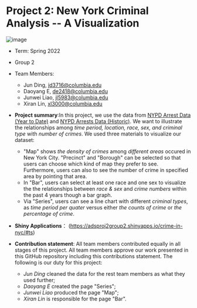 # Project 2: New York Criminal Analysis -- A Visualization
![image](https://user-images.githubusercontent.com/98058933/155400695-06a0ed43-e4e1-4a8f-9756-ddd35d6f2f50.png)

+ Term: Spring 2022
+ Group 2
+ Team Members:
	+ Jun Ding, jd3716@columbia.edu
	+ Daoyang E, de2418@columbia.edu
	+ Junwei Liao, jl5983@columbia.edu
	+ Xiran Lin, xl3000@columbia.edu

+ **Project summary**:In this project, we use the data from [NYPD Arrest Data (Year to Date)](https://data.cityofnewyork.us/Public-Safety/NYPD-Arrest-Data-Year-to-Date-/uip8-fykc) and [NYPD Arrests Data (Historic)](https://data.cityofnewyork.us/Public-Safety/NYPD-Arrests-Data-Historic-/8h9b-rp9u). We want to illustrate the relationships among *time period, location, race, sex, and criminal type* with *number of crimes*. We used three materials to visualize our dataset:
	+  "Map" shows *the density of crimes* among *different areas* occured in New York City. "Precinct" and "Borough" can be selected so that users can choose which kind of map they prefer to see. Furthermore, users can also to see the number of crime in specified area by pointing that area.
	+  In "Bar", users can select at least one race and one sex to visualize the the relationships between *race & sex* and *crime numbers* within the past 4 years though a bar graph. 
	+  Via "Series", users can see a line chart with different *criminal types*, as *time period per quater* versus either *the counts of crime* or *the percentage of crime*. 

+ **Shiny Applications**： (https://adsproj2group2.shinyapps.io/crime-in-nyc/#ts) 

+ **Contribution statement**: All team members contributed equally in all stages of this project. All team members approve our work presented in this GitHub repository including this contributions statement. The following is our duty for this project:
	+ *Jun Ding* cleaned the data for the rest team members as what they used further;
	+ *Daoyang E* created the page "Series";
	+ *Junwei Liao* produced the page "Map";
	+ *Xiran Lin* is responsible for the page "Bar".


